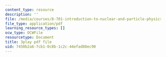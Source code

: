 ```yaml
---
content_type: resource
description: ''
file: /media/courses/8-701-introduction-to-nuclear-and-particle-physics-fall-2020/7450b2a67cb10c8b1c2c44efad88ec90_quSdhgX3NB8.pdf
file_type: application/pdf
learning_resource_types: []
ocw_type: OCWFile
resourcetype: Document
title: 3play pdf file
uid: 7450b2a6-7cb1-0c8b-1c2c-44efad88ec90
---
```

